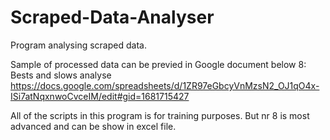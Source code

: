 # Scraped-Data-Analyser
Program analysing scraped data.

Sample of processed data can be previed in Google document below
8: Bests and slows analyse
https://docs.google.com/spreadsheets/d/1ZR97eGbcyVnMzsN2_OJ1qO4x-ISi7atNqxnwoCvceIM/edit#gid=1681715427

All of the scripts in this program is for training purposes. But nr 8 is most advanced and can be show in excel file.
